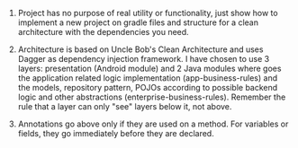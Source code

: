 1. Project has no purpose of real utility or functionality, just show how to implement a new
project on gradle files and structure for a clean architecture with the dependencies you need.

2. Architecture is based on Uncle Bob's Clean Architecture and uses Dagger as dependency injection
framework. I have chosen to use 3 layers: presentation (Android module) and 2 Java modules where
goes the application related logic implementation (app-business-rules) and the models,
repository pattern, POJOs according to possible backend logic and other abstractions (enterprise-business-rules).
Remember the rule that a layer can only "see" layers below it, not above.

3. Annotations go above only if they are used on a method. For variables or fields, they go
immediately before they are declared.